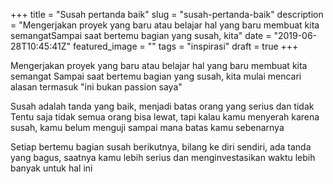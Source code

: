 +++
title = "Susah pertanda baik"
slug = "susah-pertanda-baik"
description = "Mengerjakan proyek yang baru atau belajar hal yang baru membuat kita semangatSampai saat bertemu bagian yang susah, kita"
date = "2019-06-28T10:45:41Z"
featured_image = ""
tags = "inspirasi"
draft = true
+++ 
 
Mengerjakan proyek yang baru atau belajar hal yang baru membuat kita semangat
Sampai saat bertemu bagian yang susah, kita mulai mencari alasan termasuk "ini bukan passion saya"

Susah adalah tanda yang baik, menjadi batas orang yang serius dan tidak
Tentu saja tidak semua orang bisa lewat, tapi kalau kamu menyerah karena susah, kamu belum menguji sampai mana batas kamu sebenarnya

Setiap bertemu bagian susah berikutnya, 
bilang ke diri sendiri, ada tanda yang bagus, saatnya kamu lebih serius dan menginvestasikan waktu lebih banyak untuk hal ini